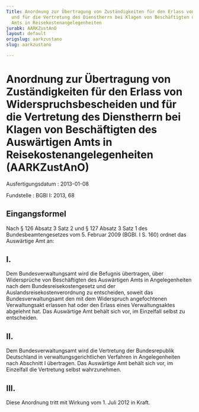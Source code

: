 ```yaml
---
Title: Anordnung zur Übertragung von Zuständigkeiten für den Erlass von Widerspruchsbescheiden
  und für die Vertretung des Dienstherrn bei Klagen von Beschäftigten des Auswärtigen
  Amts in Reisekostenangelegenheiten
jurabk: AARKZustAnO
layout: default
origslug: aarkzustano
slug: aarkzustano

---
```


# Anordnung zur Übertragung von Zuständigkeiten für den Erlass von Widerspruchsbescheiden und für die Vertretung des Dienstherrn bei Klagen von Beschäftigten des Auswärtigen Amts in Reisekostenangelegenheiten (AARKZustAnO)

Ausfertigungsdatum
:   2013-01-08

Fundstelle
:   BGBl I: 2013, 68


## Eingangsformel

Nach § 126 Absatz 3 Satz 2 und § 127 Absatz 3 Satz 1 des
Bundesbeamtengesetzes vom 5. Februar 2009 (BGBl. I S. 160) ordnet das
Auswärtige Amt an:


## I.

Dem Bundesverwaltungsamt wird die Befugnis übertragen, über
Widersprüche von Beschäftigten des Auswärtigen Amts in Angelegenheiten
nach dem Bundesreisekostengesetz und der Auslandsreisekostenverordnung
zu entscheiden, soweit das Bundesverwaltungsamt den mit dem
Widerspruch angefochtenen Verwaltungsakt erlassen hat oder den Erlass
eines Verwaltungsaktes abgelehnt hat. Das Auswärtige Amt behält sich
vor, im Einzelfall selbst zu entscheiden.


## II.

Dem Bundesverwaltungsamt wird die Vertretung der Bundesrepublik
Deutschland in verwaltungsgerichtlichen Verfahren in Angelegenheiten
nach Abschnitt I übertragen. Das Auswärtige Amt behält sich vor, im
Einzelfall die Vertretung selbst wahrzunehmen.


## III.

Diese Anordnung tritt mit Wirkung vom 1. Juli 2012 in Kraft.

